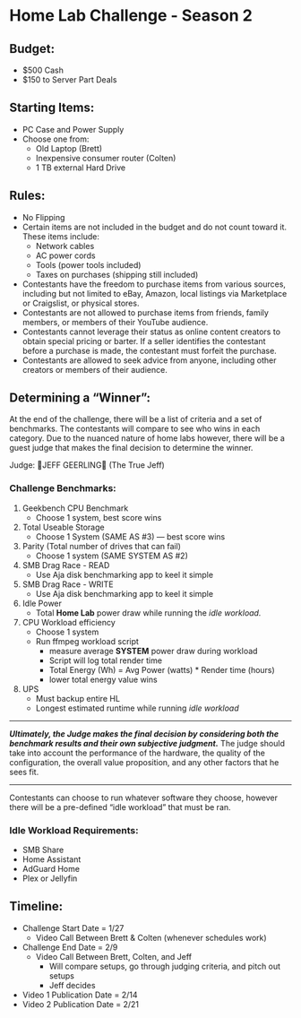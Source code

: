 # Home Lab Challenge - Season 2

## Budget:

- $500 Cash
- $150 to Server Part Deals

## Starting Items:

- PC Case and Power Supply
- Choose one from:
    - Old Laptop (Brett)
    - Inexpensive consumer router (Colten)
    - 1 TB external Hard Drive

## Rules:

- No Flipping
- Certain items are not included in the budget and do not count toward it. These items include:
    - Network cables
    - AC power cords
    - Tools (power tools included)
    - Taxes on purchases (shipping still included)
- Contestants have the freedom to purchase items from various sources, including but not limited to eBay, Amazon, local listings via Marketplace or Craigslist, or physical stores.
- Contestants are not allowed to purchase items from friends, family members, or members of their YouTube audience.
- Contestants cannot leverage their status as online content creators to obtain special pricing or barter. If a seller identifies the contestant before a purchase is made, the contestant must forfeit the purchase.
- Contestants are allowed to seek advice from anyone, including other creators or members of their audience.

## Determining a “Winner”:

At the end of the challenge, there will be a list of criteria and a set of benchmarks. The contestants will compare to see who wins in each category. Due to the nuanced nature of home labs however, there will be a guest judge that makes the final decision to determine the winner. 

Judge: 🎊JEFF GEERLING🎊 (The True Jeff)

### Challenge Benchmarks:

1. Geekbench CPU Benchmark
    - Choose 1 system, best score wins
2. Total Useable Storage
    - Choose 1 System (SAME AS #3) — best score wins
3. Parity (Total number of drives that can fail)
    - Choose 1 system (SAME SYSTEM AS #2)
4. SMB Drag Race - READ
    - Use Aja disk benchmarking app to keel it simple
5. SMB Drag Race - WRITE
    - Use Aja disk benchmarking app to keel it simple
6. Idle Power
    - Total **Home Lab** power draw while running the *idle workload.*
7. CPU Workload efficiency
    - Choose 1 system
    - Run ffmpeg workload script
        - measure average **SYSTEM** power draw during workload
        - Script will log total render time
        - Total Energy (Wh) = Avg Power (watts) * Render time (hours)
        - lower total energy value wins
8. UPS
    - Must backup entire HL
    - Longest estimated runtime while running *idle workload*

---

***Ultimately, the Judge makes the final decision by considering both the benchmark results and their own subjective judgment.*** The judge should take into account the performance of the hardware, the quality of the configuration, the overall value proposition, and any other factors that he sees fit. 

---

Contestants can choose to run whatever software they choose, however there will be a pre-defined “idle workload” that must be ran. 

### Idle Workload Requirements:

- SMB Share
- Home Assistant
- AdGuard Home
- Plex or Jellyfin

## Timeline:

- Challenge Start Date = 1/27
    - Video Call Between Brett & Colten (whenever schedules work)
- Challenge End Date = 2/9
    - Video Call Between Brett, Colten, and Jeff
        - Will compare setups, go through judging criteria, and pitch out setups
        - Jeff decides
- Video 1 Publication Date = 2/14
- Video 2 Publication Date = 2/21